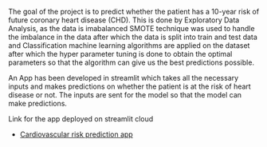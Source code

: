 The goal of the project is to predict whether the patient has a 10-year risk of future coronary heart disease (CHD).
This is done by Exploratory Data Analysis, as the data is imabalanced SMOTE technique was used to handle the imbalance in the data after which the data is split into train and test data and  Classification machine learning algorithms are applied on the dataset after which the hyper parameter tuning is done to obtain the optimal parameters so that the algorithm can give us the best predictions possible. 

An App has been developed in streamlit which takes all the necessary inputs and makes predictions on whether the patient is at the risk of heart disease or not. The inputs are sent for the model so that the model can make predictions.

Link for the app deployed on streamlit cloud

* [Cardiovascular risk prediction app](https://share.streamlit.io/suhastantri/cardiovascular-risk-prediction-classification/main/app.py)
